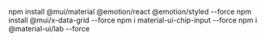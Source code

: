 npm install @mui/material @emotion/react @emotion/styled --force
npm install @mui/x-data-grid --force
npm i material-ui-chip-input --force
npm i @material-ui/lab --force  
